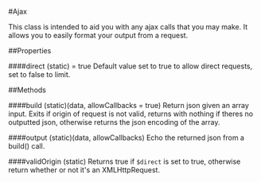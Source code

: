 #Ajax

This class is intended to aid you with any ajax calls that you may make. It allows you to easily format your output from a request.

##Properties

####direct (static) = true
Default value set to true to allow direct requests, set to false to limit.

##Methods

####build (static)(data, allowCallbacks = true)
Return json given an array input. Exits if origin of request is not valid, returns with nothing if theres no outputted json, otherwise returns the json encoding of the array.

####output (static)(data, allowCallbacks)
Echo the returned json from a build() call.

####validOrigin (static)
Returns true if ```$direct``` is set to true, otherwise return whether or not it's an XMLHttpRequest.